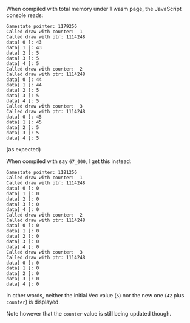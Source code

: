 When compiled with total memory under 1 wasm page, the JavaScript console reads:


```
Gamestate pointer: 1179256
Called draw with counter:  1
Called draw with ptr: 1114248
data[ 0 ]: 43
data[ 1 ]: 43
data[ 2 ]: 5
data[ 3 ]: 5
data[ 4 ]: 5
Called draw with counter:  2
Called draw with ptr: 1114248
data[ 0 ]: 44
data[ 1 ]: 44
data[ 2 ]: 5
data[ 3 ]: 5
data[ 4 ]: 5
Called draw with counter:  3
Called draw with ptr: 1114248
data[ 0 ]: 45
data[ 1 ]: 45
data[ 2 ]: 5
data[ 3 ]: 5
data[ 4 ]: 5
```

(as expected)

When compiled with say `67_000`, I get this instead:


```
Gamestate pointer: 1181256
Called draw with counter:  1
Called draw with ptr: 1114248
data[ 0 ]: 0
data[ 1 ]: 0
data[ 2 ]: 0
data[ 3 ]: 0
data[ 4 ]: 0
Called draw with counter:  2
Called draw with ptr: 1114248
data[ 0 ]: 0
data[ 1 ]: 0
data[ 2 ]: 0
data[ 3 ]: 0
data[ 4 ]: 0
Called draw with counter:  3
Called draw with ptr: 1114248
data[ 0 ]: 0
data[ 1 ]: 0
data[ 2 ]: 0
data[ 3 ]: 0
data[ 4 ]: 0
```

In other words, neither the initial Vec value (`5`) nor the new one
(`42` plus `counter`) is displayed.

Note however that the `counter` value is still being updated though.
